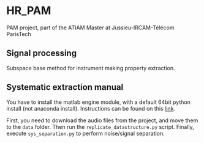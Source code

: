 # HR_PAM
PAM project, part of the ATIAM Master at Jussieu-IRCAM-Télécom ParisTech

## Signal processing
Subspace base method for instrument making property extraction.

## Systematic extraction manual
You have to install the matlab engine module, with a default 64bit python install
(not anaconda install). Instructions can be found on this
[link](https://fr.mathworks.com/help/matlab/matlab_external/install-the-matlab-engine-for-python.html).


First, you need to download the audio files from the project, and move them to
the `data` folder. Then run the `replicate_datastructure.py` script. Finally,
execute `sys_separation.py` to perform noise/signal separation.
